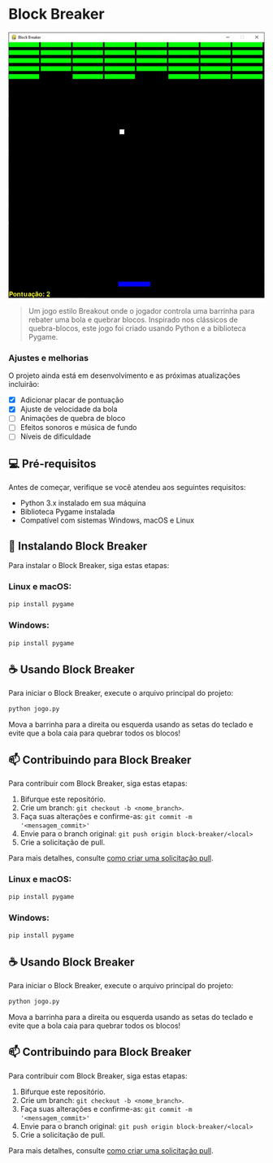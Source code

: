 # Block Breaker

<img src="img/Game_BlockBreaker.jpg" alt="Exemplo imagem do jogo">

> Um jogo estilo Breakout onde o jogador controla uma barrinha para rebater uma bola e quebrar blocos. Inspirado nos clássicos de quebra-blocos, este jogo foi criado usando Python e a biblioteca Pygame.

### Ajustes e melhorias

O projeto ainda está em desenvolvimento e as próximas atualizações incluirão:

- [x] Adicionar placar de pontuação
- [x] Ajuste de velocidade da bola
- [ ] Animações de quebra de bloco
- [ ] Efeitos sonoros e música de fundo
- [ ] Níveis de dificuldade

## 💻 Pré-requisitos

Antes de começar, verifique se você atendeu aos seguintes requisitos:

- Python 3.x instalado em sua máquina
- Biblioteca Pygame instalada
- Compatível com sistemas Windows, macOS e Linux

## 🚀 Instalando Block Breaker

Para instalar o Block Breaker, siga estas etapas:

### Linux e macOS:

```bash
pip install pygame
```

### Windows:

```bash
pip install pygame
```

## ☕ Usando Block Breaker

Para iniciar o Block Breaker, execute o arquivo principal do projeto:

```bash
python jogo.py
```

Mova a barrinha para a direita ou esquerda usando as setas do teclado e evite que a bola caia para quebrar todos os blocos!

## 📫 Contribuindo para Block Breaker

Para contribuir com Block Breaker, siga estas etapas:

1. Bifurque este repositório.
2. Crie um branch: `git checkout -b <nome_branch>`.
3. Faça suas alterações e confirme-as: `git commit -m '<mensagem_commit>'`
4. Envie para o branch original: `git push origin block-breaker/<local>`
5. Crie a solicitação de pull.

Para mais detalhes, consulte [como criar uma solicitação pull](https://help.github.com/en/github/collaborating-with-issues-and-pull-requests/creating-a-pull-request).

### Linux e macOS:

```bash
pip install pygame
```

### Windows:

```bash
pip install pygame
```

## ☕ Usando Block Breaker

Para iniciar o Block Breaker, execute o arquivo principal do projeto:

```bash
python jogo.py
```

Mova a barrinha para a direita ou esquerda usando as setas do teclado e evite que a bola caia para quebrar todos os blocos!

## 📫 Contribuindo para Block Breaker

Para contribuir com Block Breaker, siga estas etapas:

1. Bifurque este repositório.
2. Crie um branch: `git checkout -b <nome_branch>`.
3. Faça suas alterações e confirme-as: `git commit -m '<mensagem_commit>'`
4. Envie para o branch original: `git push origin block-breaker/<local>`
5. Crie a solicitação de pull.

Para mais detalhes, consulte [como criar uma solicitação pull](https://help.github.com/en/github/collaborating-with-issues-and-pull-requests/creating-a-pull-request).
